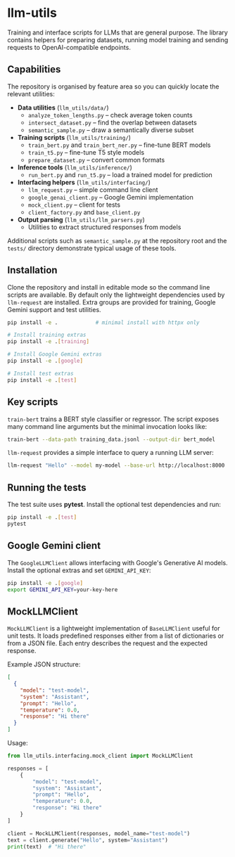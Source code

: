 # llm-utils
Training and interface scripts for LLMs that are general purpose. The library
contains helpers for preparing datasets, running model training and sending
requests to OpenAI-compatible endpoints.

## Capabilities

The repository is organised by feature area so you can quickly locate the
relevant utilities:

- **Data utilities** (`llm_utils/data/`)
  - `analyze_token_lengths.py` – check average token counts
  - `intersect_dataset.py` – find the overlap between datasets
  - `semantic_sample.py` – draw a semantically diverse subset
- **Training scripts** (`llm_utils/training/`)
  - `train_bert.py` and `train_bert_ner.py` – fine-tune BERT models
  - `train_t5.py` – fine-tune T5 style models
  - `prepare_dataset.py` – convert common formats
- **Inference tools** (`llm_utils/inference/`)
  - `run_bert.py` and `run_t5.py` – load a trained model for prediction
- **Interfacing helpers** (`llm_utils/interfacing/`)
  - `llm_request.py` – simple command line client
  - `google_genai_client.py` – Google Gemini implementation
  - `mock_client.py` – client for tests
  - `client_factory.py` and `base_client.py`
- **Output parsing** (`llm_utils/llm_parsers.py`)
  - Utilities to extract structured responses from models

Additional scripts such as `semantic_sample.py` at the repository root and the
`tests/` directory demonstrate typical usage of these tools.

## Installation

Clone the repository and install in editable mode so the command line scripts
are available. By default only the lightweight dependencies used by
`llm-request` are installed. Extra groups are provided for training, Google
Gemini support and test utilities.

```bash
pip install -e .            # minimal install with httpx only

# Install training extras
pip install -e .[training]

# Install Google Gemini extras
pip install -e .[google]

# Install test extras
pip install -e .[test]
```

## Key scripts

`train-bert` trains a BERT style classifier or regressor. The script exposes
many command line arguments but the minimal invocation looks like:

```bash
train-bert --data-path training_data.jsonl --output-dir bert_model
```

`llm-request` provides a simple interface to query a running LLM server:

```bash
llm-request "Hello" --model my-model --base-url http://localhost:8000
```

## Running the tests

The test suite uses **pytest**. Install the optional test dependencies and run:

```bash
pip install -e .[test]
pytest
```

## Google Gemini client

The `GoogleLLMClient` allows interfacing with Google's Generative AI models.
Install the optional extras and set `GEMINI_API_KEY`:

```bash
pip install -e .[google]
export GEMINI_API_KEY=your-key-here
```


## MockLLMClient

`MockLLMClient` is a lightweight implementation of `BaseLLMClient` useful for unit tests. It loads predefined
responses either from a list of dictionaries or from a JSON file. Each entry describes the request and the
expected response.

Example JSON structure:

```json
[
  {
    "model": "test-model",
    "system": "Assistant",
    "prompt": "Hello",
    "temperature": 0.0,
    "response": "Hi there"
  }
]
```

Usage:

```python
from llm_utils.interfacing.mock_client import MockLLMClient

responses = [
    {
        "model": "test-model",
        "system": "Assistant",
        "prompt": "Hello",
        "temperature": 0.0,
        "response": "Hi there"
    }
]

client = MockLLMClient(responses, model_name="test-model")
text = client.generate("Hello", system="Assistant")
print(text)  # "Hi there"
```
